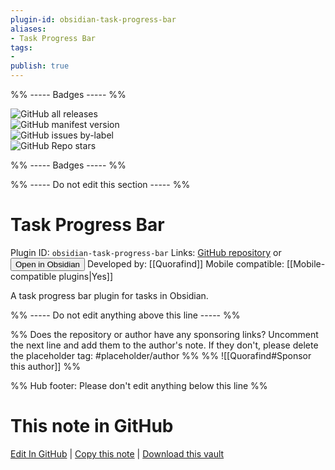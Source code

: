 ```yaml
---
plugin-id: obsidian-task-progress-bar
aliases:
- Task Progress Bar
tags: 
- 
publish: true
---
```


%% ----- Badges ----- %%

![GitHub all releases](https://img.shields.io/github/downloads/Quorafind/Obsidian-Task-Progress-Bar/total?color=573E7A&logo=github&style=for-the-badge)   
![GitHub manifest version](https://img.shields.io/github/manifest-json/v/Quorafind/Obsidian-Task-Progress-Bar?color=573E7A&logo=github&style=for-the-badge)   
![GitHub issues by-label](https://img.shields.io/github/issues/Quorafind/Obsidian-Task-Progress-Bar/help%20wanted?color=573E7A&logo=github&style=for-the-badge)   
![GitHub Repo stars](https://img.shields.io/github/stars/Quorafind/Obsidian-Task-Progress-Bar?color=573E7A&logo=github&style=for-the-badge)

%% ----- Badges ----- %%

%% ----- Do not edit this section ----- %%

# Task Progress Bar

Plugin ID: `obsidian-task-progress-bar`
Links: [GitHub repository](https://github.com/Quorafind/Obsidian-Task-Progress-Bar) or [<button id=HH>Open in Obsidian</button>](obsidian://show-plugin?id=obsidian-task-progress-bar)
Developed by: [[Quorafind]]
Mobile compatible: [[Mobile-compatible plugins|Yes]]

A task progress bar plugin for tasks in Obsidian.

%% ----- Do not edit anything above this line ----- %% 

%% Does the repository or author have any sponsoring links? Uncomment the next line and add them to the author's note. If they don't, please delete the placeholder tag: #placeholder/author %%
%% ![[Quorafind#Sponsor this author]] %%

%% Hub footer: Please don't edit anything below this line %%

# This note in GitHub

<span class="git-footer">[Edit In GitHub](https://github.dev/obsidian-community/obsidian-hub/blob/main/02%20-%20Community%20Expansions/02.05%20All%20Community%20Expansions/Plugins/obsidian-task-progress-bar.md "git-hub-edit-note") | [Copy this note](https://raw.githubusercontent.com/obsidian-community/obsidian-hub/main/02%20-%20Community%20Expansions/02.05%20All%20Community%20Expansions/Plugins/obsidian-task-progress-bar.md "git-hub-copy-note") | [Download this vault](https://github.com/obsidian-community/obsidian-hub/archive/refs/heads/main.zip "git-hub-download-vault") </span>
